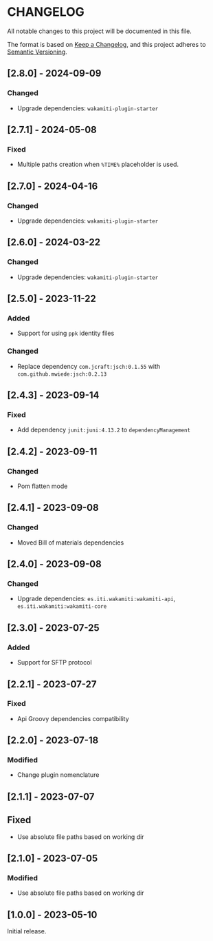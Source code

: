 # CHANGELOG

All notable changes to this project will be documented in this file.

The format is based on [Keep a Changelog][1],
and this project adheres to [Semantic Versioning][2].


## [2.8.0] - 2024-09-09

### Changed
- Upgrade dependencies: `wakamiti-plugin-starter`


## [2.7.1] - 2024-05-08

### Fixed
- Multiple paths creation when `%TIME%` placeholder is used.


## [2.7.0] - 2024-04-16

### Changed
- Upgrade dependencies: `wakamiti-plugin-starter`


## [2.6.0] - 2024-03-22

### Changed
- Upgrade dependencies: `wakamiti-plugin-starter`


## [2.5.0] - 2023-11-22

### Added
- Support for using `ppk` identity files

### Changed
- Replace dependency `com.jcraft:jsch:0.1.55` with `com.github.mwiede:jsch:0.2.13`


## [2.4.3] - 2023-09-14

### Fixed
- Add dependency `junit:juni:4.13.2` to `dependencyManagement`


## [2.4.2] - 2023-09-11

### Changed
- Pom flatten mode


## [2.4.1] - 2023-09-08

### Changed
- Moved Bill of materials dependencies


## [2.4.0] - 2023-09-08

### Changed
- Upgrade dependencies: `es.iti.wakamiti:wakamiti-api`, `es.iti.wakamiti:wakamiti-core`


## [2.3.0] - 2023-07-25

### Added
- Support for SFTP protocol


## [2.2.1] - 2023-07-27

### Fixed
- Api Groovy dependencies compatibility


## [2.2.0] - 2023-07-18

### Modified
- Change plugin nomenclature


## [2.1.1] - 2023-07-07

## Fixed
- Use absolute file paths based on working dir


## [2.1.0] - 2023-07-05

### Modified
- Use absolute file paths based on working dir


## [1.0.0] - 2023-05-10

Initial release.  


[1]: <https://keepachangelog.com/en/1.0.0/>
[2]: <https://semver.org>